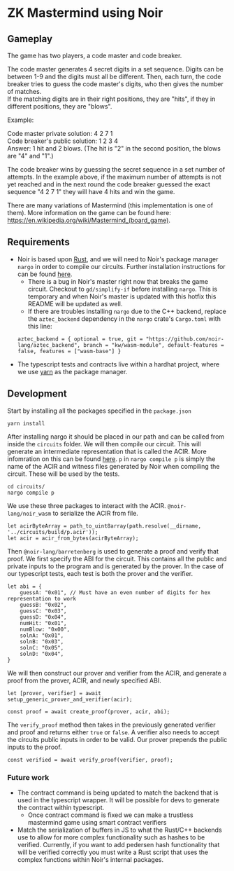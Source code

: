 # ZK Mastermind using Noir

## Gameplay

The game has two players, a code master and code breaker. 

The code master generates 4 secret digits in a set sequence. Digits can be between 1-9 and the digits must all be different. 
Then, each turn, the code breaker tries to guess the code master's digits, who then gives the number of matches.  
If the matching digits are in their right positions, they are "hits", if they in different positions, they are "blows". 

Example:

Code master private solution: 4 2 7 1 <br />
Code breaker's public solution: 1 2 3 4 <br />
Answer: 1 hit and 2 blows. (The hit is "2" in the second position, the blows are "4" and "1".) <br />

The code breaker wins by guessing the secret sequence in a set number of attempts. In the example above, if the maximum number of attempts is not yet reached and in the next round the code breaker guessed the exact sequence "4 2 7 1" they will have 4 hits and win the game. 

There are many variations of Mastermind (this implementation is one of them). More information on the game can be found here: https://en.wikipedia.org/wiki/Mastermind_(board_game).

## Requirements

- Noir is based upon [Rust](https://www.rust-lang.org/tools/install), and we will need to Noir's package manager `nargo` in order to compile our circuits. Further installation instructions for can be found [here](https://noir-lang.github.io/book/getting_started/install.html).
    -  There is a bug in Noir's master right now that breaks the game circuit. Checkout to `gd/simplify-if` before installing `nargo`. This is temporary and when Noir's master is updated with this hotfix this README will be updated as well.
    - If there are troubles installing `nargo` due to the C++ backend, replace the `aztec_backend` dependency in the `nargo` crate's `Cargo.toml` with this line:
    ```
    aztec_backend = { optional = true, git = "https://github.com/noir-lang/aztec_backend", branch = "kw/wasm-module", default-features = false, features = ["wasm-base"] }
    ```
- The typescript tests and contracts live within a hardhat project, where we use [yarn](https://classic.yarnpkg.com/lang/en/docs/install/#mac-stable) as the package manager. 

## Development

Start by installing all the packages specified in the `package.json`

```shell
yarn install
```

After installing nargo it should be placed in our path and can be called from inside the `circuits` folder. We will then compile our circuit. This will generate an intermediate representation that is called the ACIR. More infomration on this can be found [here](https://noir-lang.github.io/book/acir.html). `p` in `nargo compile p` is simply the name of the ACIR and witness files generated by Noir when compiling the circuit. These will be used by the tests.

```shell
cd circuits/
nargo compile p
```

We use these three packages to interact with the ACIR. `@noir-lang/noir_wasm` to serialize the ACIR from file. 
```
let acirByteArray = path_to_uint8array(path.resolve(__dirname, '../circuits/build/p.acir'));
let acir = acir_from_bytes(acirByteArray);
```

Then `@noir-lang/barretenberg` is used to generate a proof and verify that proof. We first specify the ABI for the circuit. This contains all the public and private inputs to the program and is generated by the prover. In the case of our typescript tests, each test is both the prover and the verifier.

```
let abi = {
    guessA: "0x01", // Must have an even number of digits for hex representation to work
    guessB: "0x02",
    guessC: "0x03",
    guessD: "0x04",
    numHit: "0x01",
    numBlow: "0x00",
    solnA: "0x01",
    solnB: "0x03",
    solnC: "0x05",
    solnD: "0x04",
}
```

We will then construct our prover and verifier from the ACIR, and generate a proof from the prover, ACIR, and newly specified ABI. 

```
let [prover, verifier] = await setup_generic_prover_and_verifier(acir);

const proof = await create_proof(prover, acir, abi);
```

The `verify_proof` method then takes in the previously generated verifier and proof and returns either `true` or `false`. A verifier also needs to accept the circuits public inputs in order to be valid. Our prover prepends the public inputs to the proof. 

```
const verified = await verify_proof(verifier, proof);
```

### Future work

- The contract command is being updated to match the backend that is used in the typescript wrapper. It will be possible for devs to generate the contract within typescript.
    - Once contract command is fixed we can make a trustless mastermind game using smart contract verifiers
- Match the serialization of buffers in JS to what the Rust/C++ backends use to allow for more complex functionality such as hashes to be verified. Currently, if you want to add pedersen hash functionality that will be verified correctly you must write a Rust script that uses the complex functions within Noir's internal packages. 

